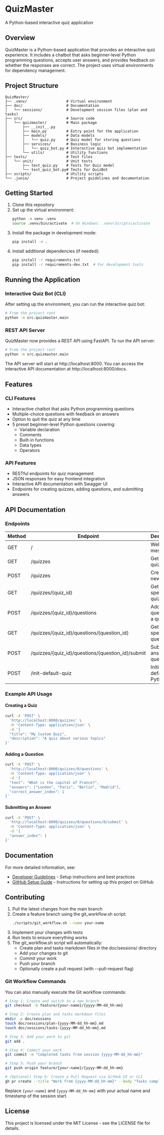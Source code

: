 # QuizMaster

A Python-based interactive quiz application

## Overview

QuizMaster is a Python-based application that provides an interactive quiz experience. It includes a chatbot that asks beginner-level Python programming questions, accepts user answers, and provides feedback on whether the responses are correct. The project uses virtual environments for dependency management.

## Project Structure

```
QuizMaster/
├── .venv/                  # Virtual environment
├── doc/                    # Documentation
│   └── sessions/           # Development session files (plan and tasks)
├── src/                    # Source code
│   └── quizmaster/         # Main package
│       ├── __init__.py
│       ├── main.py         # Entry point for the application
│       ├── models/         # Data models
│       │   └── quiz.py     # Quiz model for storing questions
│       ├── services/       # Business logic
│       │   └── quiz_bot.py # Interactive quiz bot implementation
│       └── utils/          # Utility functions
├── tests/                  # Test files
│   └── unit/               # Unit tests
│       ├── test_quiz.py    # Tests for Quiz model
│       └── test_quiz_bot.py# Tests for QuizBot
├── scripts/                # Utility scripts
└── .junie/                 # Project guidelines and documentation
```

## Getting Started

1. Clone this repository
2. Set up the virtual environment:
   ```bash
   python -m venv .venv
   source .venv/bin/activate  # On Windows: .venv\Scripts\activate
   ```
3. Install the package in development mode:
   ```bash
   pip install -e .
   ```
4. Install additional dependencies (if needed):
   ```bash
   pip install -r requirements.txt
   pip install -r requirements-dev.txt  # For development tools
   ```

## Running the Application

### Interactive Quiz Bot (CLI)

After setting up the environment, you can run the interactive quiz bot:

```bash
# From the project root
python -m src.quizmaster.main
```

### REST API Server

QuizMaster now provides a REST API using FastAPI. To run the API server:

```bash
# From the project root
python -m src.quizmaster.main
```

The API server will start at http://localhost:8000. You can access the interactive API documentation at http://localhost:8000/docs.

## Features

### CLI Features

- Interactive chatbot that asks Python programming questions
- Multiple-choice questions with feedback on answers
- Option to quit the quiz at any time
- 5 preset beginner-level Python questions covering:
  - Variable declaration
  - Comments
  - Built-in functions
  - Data types
  - Operators

### API Features

- RESTful endpoints for quiz management
- JSON responses for easy frontend integration
- Interactive API documentation with Swagger UI
- Endpoints for creating quizzes, adding questions, and submitting answers

## API Documentation

### Endpoints

| Method | Endpoint | Description |
|--------|----------|-------------|
| GET | / | Welcome message |
| GET | /quizzes | Get all quizzes |
| POST | /quizzes | Create a new quiz |
| GET | /quizzes/{quiz_id} | Get a specific quiz by ID |
| POST | /quizzes/{quiz_id}/questions | Add a question to a quiz |
| GET | /quizzes/{quiz_id}/questions/{question_id} | Get a specific question |
| POST | /quizzes/{quiz_id}/questions/{question_id}/submit | Submit an answer to a question |
| POST | /init-default-quiz | Initialize the default Python quiz |

### Example API Usage

#### Creating a Quiz

```bash
curl -X 'POST' \
  'http://localhost:8000/quizzes' \
  -H 'Content-Type: application/json' \
  -d '{
  "title": "My Custom Quiz",
  "description": "A quiz about various topics"
}'
```

#### Adding a Question

```bash
curl -X 'POST' \
  'http://localhost:8000/quizzes/0/questions' \
  -H 'Content-Type: application/json' \
  -d '{
  "text": "What is the capital of France?",
  "answers": ["London", "Paris", "Berlin", "Madrid"],
  "correct_answer_index": 1
}'
```

#### Submitting an Answer

```bash
curl -X 'POST' \
  'http://localhost:8000/quizzes/0/questions/0/submit' \
  -H 'Content-Type: application/json' \
  -d '{
  "answer_index": 1
}'
```

## Documentation

For more detailed information, see:

- [Developer Guidelines](.junie/guidelines.md) - Setup instructions and best practices
- [GitHub Setup Guide](.junie/github_setup.md) - Instructions for setting up this project on GitHub

## Contributing

1. Pull the latest changes from the main branch
2. Create a feature branch using the git_workflow.sh script:
   ```bash
   ./scripts/git_workflow.sh --name your-name
   ```
3. Implement your changes with tests
4. Run tests to ensure everything works
5. The git_workflow.sh script will automatically:
   - Create plan and tasks markdown files in the doc/sessions/ directory
   - Add your changes to git
   - Commit your work
   - Push your branch
   - Optionally create a pull request (with --pull-request flag)

### Git Workflow Commands

You can also manually execute the Git workflow commands:

```bash
# Step 1: Create and switch to a new branch
git checkout -b feature/{your-name}/{yyyy-MM-dd_hh-mm}

# Step 2: Create plan and tasks markdown files
mkdir -p doc/sessions
touch doc/sessions/plan-{yyyy-MM-dd_hh-mm}.md
touch doc/sessions/tasks-{yyyy-MM-dd_hh-mm}.md

# Step 3: Add your work to git
git add .

# Step 4: Commit your work
git commit -m "Completed tasks from session {yyyy-MM-dd_hh-mm}"

# Step 5: Push your branch
git push origin feature/{your-name}/{yyyy-MM-dd_hh-mm}

# (Optional) Step 6: Create a Pull Request via GitHub UI or CLI
gh pr create --title "Work from {yyyy-MM-dd_hh-mm}" --body "Tasks completed as per session guidelines"
```

Replace `{your-name}` and `{yyyy-MM-dd_hh-mm}` with your actual name and timestamp of the session start.

## License

This project is licensed under the MIT License - see the LICENSE file for details.
